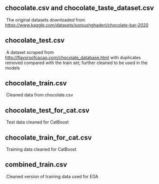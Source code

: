 ## chocolate.csv and chocolate_taste_dataset.csv

​ The original datasets downloaded from https://www.kaggle.com/datasets/soroushghaderi/chocolate-bar-2020


## chocolate_test.csv

​	A dataset scraped from  http://flavorsofcacao.com/chocolate_database.html with duplicates removed compared with the train set; further cleaned to be used in the models


## chocolate_train.csv

​	Cleaned data from chocolate.csv


## chocolate_test_for_cat.csv

​	Test data cleaned for CatBoost


## chocolate_train_for_cat.csv

​	Training data cleaned for CatBoost


## combined_train.csv

​	Cleaned version of training data used for EDA
